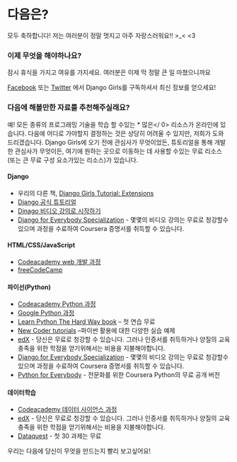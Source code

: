 # 다음은?

모두 축하합니다! 저는 여러분이 정말 멋지고 아주 자랑스러워요!! >_< <3

### 이제 무엇을 해야하나요?

잠시 휴식을 가지고 여유를 가지세요. 여러분은 이제 막 정말 큰 일 마쳤으니까요

[Facebook](http://facebook.com/djangogirls) 또는 [Twitter](https://twitter.com/djangogirls) 에서 Django Girls를 구독하셔서 최신 정보를 얻으세요!

### 다음에 해볼만한 자료를 추천해주실래요?

예! 모든 종류의 프로그래밍 기술을 학습 할 수있는 * 많은</ 0> 리소스가 온라인에 있습니다. 다음에 어디로 가야할지 결정하는 것은 상당히 어려울 수 있지만, 저희가 도와 드리겠습니다. Django Girls에 오기 전에 관심사가 무엇이었든, 튜토리얼을 통해 개발한 관심사가 무엇이든, 여기에 원하는 곳으로 이동하는 데 사용할 수있는 무료 리소스 (또는 큰 무료 구성 요소가있는 리소스)가 있습니다.</p> 

#### Django

- 우리의 다른 책, [Django Girls Tutorial: Extensions](https://tutorial-extensions.djangogirls.org/)
- [Django 공식 튜토리얼](https://docs.djangoproject.com/en/2.2/intro/tutorial01/)
- [Djnago 비디오 강의로 시작하기](http://www.gettingstartedwithdjango.com/)
- [Django for Everybody Specialization](https://www.coursera.org/specializations/django) - 몇몇의 비디오 강의는 무료로 청강할수 있으며 과정을 수료하여 Coursera 증명서를 취득할 수 있습니다.

#### HTML/CSS/JavaScript

- [Codeacademy web 개발 과정](https://www.codecademy.com/learn/paths/web-development)
- [freeCodeCamp](https://www.freecodecamp.org/)

#### 파이선(Python)

- [Codeacademy Python 과정](https://www.codecademy.com/learn/learn-python)
- [Google Python 과정](https://developers.google.com/edu/python/)
- [Learn Python The Hard Way book](http://learnpythonthehardway.org/book/) – 첫 연습 무료
- [New Coder tutorials](http://newcoder.io/tutorials/) –파이썬 활용에 대한 다양한 실습 예제
- [edX](https://www.edx.org/course?search_query=python) - 당신은 무료로 청강할 수 있습니다. 그러나 인증서를 취득하거나 양질의 교육 충족을 위한 학점을 얻기위해서는 비용을 지불해야합니다.
- [Django for Everybody Specialization](https://www.coursera.org/specializations/python) - 몇몇의 비디오 강의는 무료로 청강할수 있으며 과정을 수료하여 Coursera 증명서를 취득할 수 있습니다.
- [Python for Everybody](https://www.py4e.com/) - 전문화를 위한 Coursera Python의 무료 공개 버전

#### 데이터학습

- [Codeacademy 데이터 사이언스 과정](https://www.codecademy.com/learn/paths/data-science)
- [edX](https://www.edx.org/course/?search_query=python&subject=Data%20Analysis%20%26%20Statistics) - 당신은 무료로 청강할 수 있습니다. 그러나 인증서를 취득하거나 양질의 교육 충족을 위한 학점을 얻기위해서는 비용을 지불해야합니다.
- [Dataquest](https://www.dataquest.io/) - 첫 30 과제는 무료

우리는 다음에 당신이 무엇을 만드는지 빨리 보고싶어요!